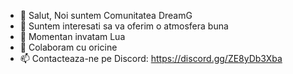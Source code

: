 - 👋 Salut, Noi suntem Comunitatea DreamG
- 👀 Suntem interesati sa va oferim o atmosfera buna
- 🌱 Momentan invatam Lua
- 💞️ Colaboram cu oricine
- 📫 Contacteaza-ne pe Discord: https://discord.gg/ZE8yDb3Xba

<!---
TrustDreamG/TrustDreamG este un depozit ✨ special ✨ deoarece `README.md` (acest fișier) apare pe profilul tău GitHub.
Puteți face clic pe linkul Previzualizare pentru a arunca o privire asupra modificărilor dvs.
--->
